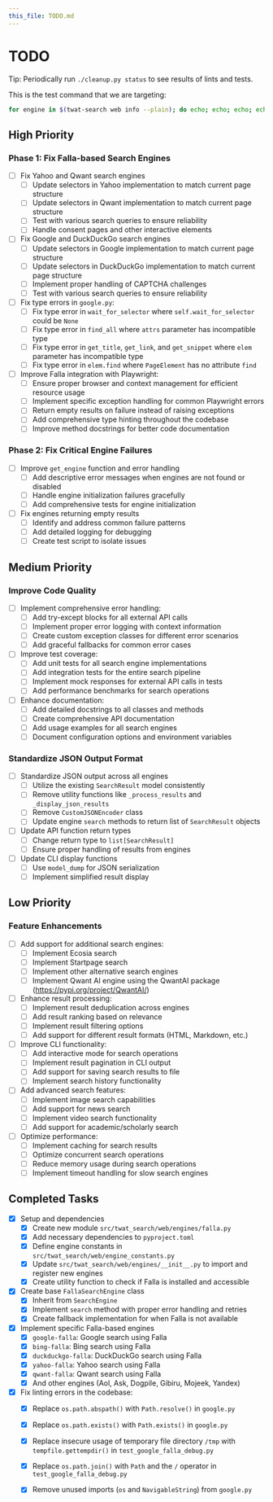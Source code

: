 ```yaml
--- 
this_file: TODO.md
--- 
```


# TODO

Tip: Periodically run `./cleanup.py status` to see results of lints and tests.

This is the test command that we are targeting: 

```bash
for engine in $(twat-search web info --plain); do echo; echo; echo; echo ">>> $engine"; twat-search web q -e $engine "Adam Twardoch" -n 1 --json --verbose; done;
```

## High Priority

### Phase 1: Fix Falla-based Search Engines

- [ ] Fix Yahoo and Qwant search engines
  - [ ] Update selectors in Yahoo implementation to match current page structure
  - [ ] Update selectors in Qwant implementation to match current page structure
  - [ ] Test with various search queries to ensure reliability
  - [ ] Handle consent pages and other interactive elements

- [ ] Fix Google and DuckDuckGo search engines
  - [ ] Update selectors in Google implementation to match current page structure
  - [ ] Update selectors in DuckDuckGo implementation to match current page structure
  - [ ] Implement proper handling of CAPTCHA challenges
  - [ ] Test with various search queries to ensure reliability

- [ ] Fix type errors in `google.py`:
  - [ ] Fix type error in `wait_for_selector` where `self.wait_for_selector` could be `None`
  - [ ] Fix type error in `find_all` where `attrs` parameter has incompatible type
  - [ ] Fix type error in `get_title`, `get_link`, and `get_snippet` where `elem` parameter has incompatible type
  - [ ] Fix type error in `elem.find` where `PageElement` has no attribute `find`

- [ ] Improve Falla integration with Playwright:
  - [ ] Ensure proper browser and context management for efficient resource usage
  - [ ] Implement specific exception handling for common Playwright errors
  - [ ] Return empty results on failure instead of raising exceptions
  - [ ] Add comprehensive type hinting throughout the codebase
  - [ ] Improve method docstrings for better code documentation

### Phase 2: Fix Critical Engine Failures

- [ ] Improve `get_engine` function and error handling
  - [ ] Add descriptive error messages when engines are not found or disabled
  - [ ] Handle engine initialization failures gracefully
  - [ ] Add comprehensive tests for engine initialization

- [ ] Fix engines returning empty results
  - [ ] Identify and address common failure patterns
  - [ ] Add detailed logging for debugging
  - [ ] Create test script to isolate issues

## Medium Priority

### Improve Code Quality

- [ ] Implement comprehensive error handling:
  - [ ] Add try-except blocks for all external API calls
  - [ ] Implement proper error logging with context information
  - [ ] Create custom exception classes for different error scenarios
  - [ ] Add graceful fallbacks for common error cases

- [ ] Improve test coverage:
  - [ ] Add unit tests for all search engine implementations
  - [ ] Add integration tests for the entire search pipeline
  - [ ] Implement mock responses for external API calls in tests
  - [ ] Add performance benchmarks for search operations

- [ ] Enhance documentation:
  - [ ] Add detailed docstrings to all classes and methods
  - [ ] Create comprehensive API documentation
  - [ ] Add usage examples for all search engines
  - [ ] Document configuration options and environment variables

### Standardize JSON Output Format

- [ ] Standardize JSON output across all engines
  - [ ] Utilize the existing `SearchResult` model consistently
  - [ ] Remove utility functions like `_process_results` and `_display_json_results`
  - [ ] Remove `CustomJSONEncoder` class
  - [ ] Update engine `search` methods to return list of `SearchResult` objects

- [ ] Update API function return types
  - [ ] Change return type to `list[SearchResult]`
  - [ ] Ensure proper handling of results from engines

- [ ] Update CLI display functions
  - [ ] Use `model_dump` for JSON serialization
  - [ ] Implement simplified result display

## Low Priority

### Feature Enhancements

- [ ] Add support for additional search engines:
  - [ ] Implement Ecosia search
  - [ ] Implement Startpage search
  - [ ] Implement other alternative search engines
  - [ ] Implement Qwant AI engine using the QwantAI package (https://pypi.org/project/QwantAI/)

- [ ] Enhance result processing:
  - [ ] Implement result deduplication across engines
  - [ ] Add result ranking based on relevance
  - [ ] Implement result filtering options
  - [ ] Add support for different result formats (HTML, Markdown, etc.)

- [ ] Improve CLI functionality:
  - [ ] Add interactive mode for search operations
  - [ ] Implement result pagination in CLI output
  - [ ] Add support for saving search results to file
  - [ ] Implement search history functionality

- [ ] Add advanced search features:
  - [ ] Implement image search capabilities
  - [ ] Add support for news search
  - [ ] Implement video search functionality
  - [ ] Add support for academic/scholarly search

- [ ] Optimize performance:
  - [ ] Implement caching for search results
  - [ ] Optimize concurrent search operations
  - [ ] Reduce memory usage during search operations
  - [ ] Implement timeout handling for slow search engines

## Completed Tasks

- [x] Setup and dependencies
  - [x] Create new module `src/twat_search/web/engines/falla.py`
  - [x] Add necessary dependencies to `pyproject.toml`
  - [x] Define engine constants in `src/twat_search/web/engine_constants.py`
  - [x] Update `src/twat_search/web/engines/__init__.py` to import and register new engines
  - [x] Create utility function to check if Falla is installed and accessible

- [x] Create base `FallaSearchEngine` class
  - [x] Inherit from `SearchEngine`
  - [x] Implement `search` method with proper error handling and retries
  - [x] Create fallback implementation for when Falla is not available

- [x] Implement specific Falla-based engines
  - [x] `google-falla`: Google search using Falla
  - [x] `bing-falla`: Bing search using Falla
  - [x] `duckduckgo-falla`: DuckDuckGo search using Falla
  - [x] `yahoo-falla`: Yahoo search using Falla
  - [x] `qwant-falla`: Qwant search using Falla
  - [x] And other engines (Aol, Ask, Dogpile, Gibiru, Mojeek, Yandex)

- [x] Fix linting errors in the codebase:
  - [x] Replace `os.path.abspath()` with `Path.resolve()` in `google.py`
  - [x] Replace `os.path.exists()` with `Path.exists()` in `google.py`
  - [x] Replace insecure usage of temporary file directory `/tmp` with `tempfile.gettempdir()` in `test_google_falla_debug.py`
  - [x] Replace `os.path.join()` with `Path` and the `/` operator in `test_google_falla_debug.py`
  - [x] Remove unused imports (`os` and `NavigableString`) from `google.py`

